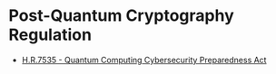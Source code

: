 # Post-Quantum Cryptography Regulation

 - [H.R.7535 - Quantum Computing Cybersecurity Preparedness
   Act](https://www.congress.gov/bill/117th-congress/house-bill/7535)
